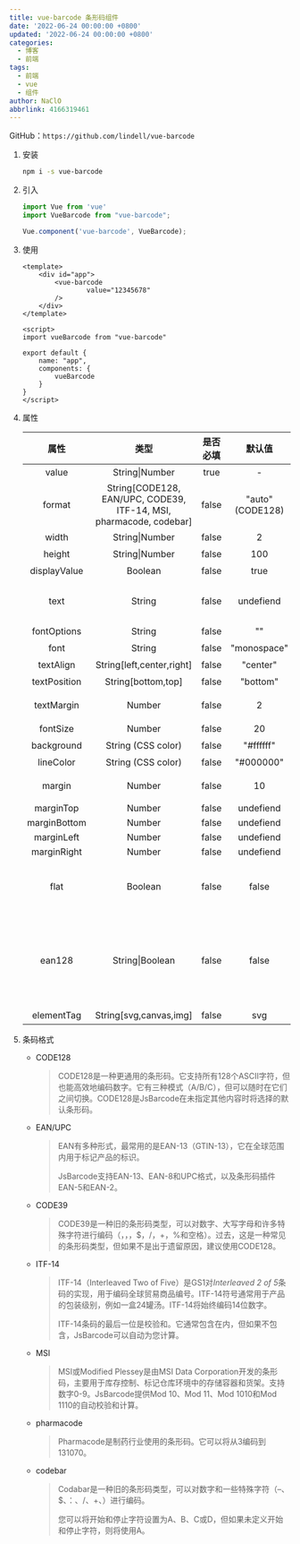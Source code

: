 ```yaml
---
title: vue-barcode 条形码组件
date: '2022-06-24 00:00:00 +0800'
updated: '2022-06-24 00:00:00 +0800'
categories:
  - 博客
  - 前端
tags:
  - 前端
  - vue
  - 组件
author: NaClO
abbrlink: 4166319461
---
```


GitHub：``https://github.com/lindell/vue-barcode``

1. 安装

   ```bash
   npm i -s vue-barcode
   ```

2. 引入

   ```js
   import Vue from 'vue'
   import VueBarcode from "vue-barcode";
   
   Vue.component('vue-barcode', VueBarcode);
   ```

3. 使用

   ```vue
   <template>
       <div id="app">
           <vue-barcode
                   value="12345678"
           />
       </div>
   </template>
   
   <script>
   import vueBarcode from "vue-barcode"
   
   export default {
       name: "app",
       components: {
           vueBarcode
       }
   }
   </script>
   ```

4. 属性

   |     属性     |                                类型                                | 是否必填 |      默认值      |                          描述                           |
   | :----------: | :----------------------------------------------------------------: | :------: | :--------------: | :-----------------------------------------------------: |
   |    value     |                           String\|Number                           |   true   |        -         |                         条码值                          |
   |    format    | String[CODE128, EAN/UPC, CODE39, ITF-14, MSI, pharmacode, codebar] |  false   | "auto" (CODE128) |                      条形码的格式                       |
   |    width     |                           String\|Number                           |  false   |        2         |                          宽度                           |
   |    height    |                           String\|Number                           |  false   |       100        |                          高度                           |
   | displayValue |                              Boolean                               |  false   |       true       |                      是否显示文字                       |
   |     text     |                               String                               |  false   |    undefiend     |            显示的文字，如不设置，显示条码值             |
   | fontOptions  |                               String                               |  false   |        ""        |                        字体格式                         |
   |     font     |                               String                               |  false   |   "monospace"    |                        文字字体                         |
   |  textAlign   |                     String[left,center,right]                      |  false   |     "center"     |                      文字对齐方式                       |
   | textPosition |                         String[bottom,top]                         |  false   |     "bottom"     |                        文字位置                         |
   |  textMargin  |                               Number                               |  false   |        2         |                     文字与条码间距                      |
   |   fontSize   |                               Number                               |  false   |        20        |                        字体大小                         |
   |  background  |                         String (CSS color)                         |  false   |    "#ffffff"     |                         背景色                          |
   |  lineColor   |                         String (CSS color)                         |  false   |    "#000000"     |                        线条颜色                         |
   |    margin    |                               Number                               |  false   |        10        |                     二维码周围间距                      |
   |  marginTop   |                               Number                               |  false   |    undefiend     |                                                         |
   | marginBottom |                               Number                               |  false   |    undefiend     |                                                         |
   |  marginLeft  |                               Number                               |  false   |    undefiend     |                                                         |
   | marginRight  |                               Number                               |  false   |    undefiend     |                                                         |
   |     flat     |                              Boolean                               |  false   |      false       |         只针对于EAN8/EAN13, 隐藏凹槽（防护条）          |
   |    ean128    |                          String\|Boolean                           |  false   |      false       | 只针对于CODE128, 将CODE128格式转换为GS1-128/EAN-128格式 |
   |  elementTag  |                       String[svg,canvas,img]                       |  false   |       svg        |                      条码渲染样式                       |


5. 条码格式

   - CODE128

     > CODE128是一种更通用的条形码。它支持所有128个ASCII字符，但也能高效地编码数字。它有三种模式（A/B/C），但可以随时在它们之间切换。CODE128是JsBarcode在未指定其他内容时将选择的默认条形码。

   - EAN/UPC

     > EAN有多种形式，最常用的是EAN-13（GTIN-13），它在全球范围内用于标记产品的标识。
     >
     > JsBarcode支持EAN-13、EAN-8和UPC格式，以及条形码插件EAN-5和EAN-2。

   - CODE39

     > CODE39是一种旧的条形码类型，可以对数字、大写字母和许多特殊字符进行编码（，，，$，/，+，%和空格）。过去，这是一种常见的条形码类型，但如果不是出于遗留原因，建议使用CODE128。

   - ITF-14

     > ITF-14（Interleaved Two of Five）是GS1对*Interleaved 2 of 5*条码的实现，用于编码全球贸易商品编号。ITF-14符号通常用于产品的包装级别，例如一盒24罐汤。ITF-14将始终编码14位数字。
     >
     > ITF-14条码的最后一位是校验和。它通常包含在内，但如果不包含，JsBarcode可以自动为您计算。

   - MSI

     > MSI或Modified Plessey是由MSI Data Corporation开发的条形码，主要用于库存控制、标记仓库环境中的存储容器和货架。支持数字0-9。JsBarcode提供Mod 10、Mod 11、Mod 1010和Mod 1110的自动校验和计算。

   - pharmacode

     > Pharmacode是制药行业使用的条形码。它可以将从3编码到131070。

   - codebar

     > Codabar是一种旧的条形码类型，可以对数字和一些特殊字符（–、$、：、/、+、）进行编码。
     >
     > 您可以将开始和停止字符设置为A、B、C或D，但如果未定义开始和停止字符，则将使用A。

